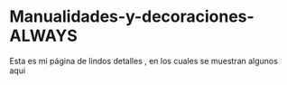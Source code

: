 # Manualidades-y-decoraciones-ALWAYS
Esta es mi página de lindos detalles , en los cuales se muestran algunos aqui
